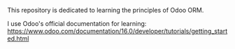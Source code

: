 This repository is dedicated to learning the principles of Odoo ORM. 

I use Odoo's official documentation for learning:
https://www.odoo.com/documentation/16.0/developer/tutorials/getting_started.html